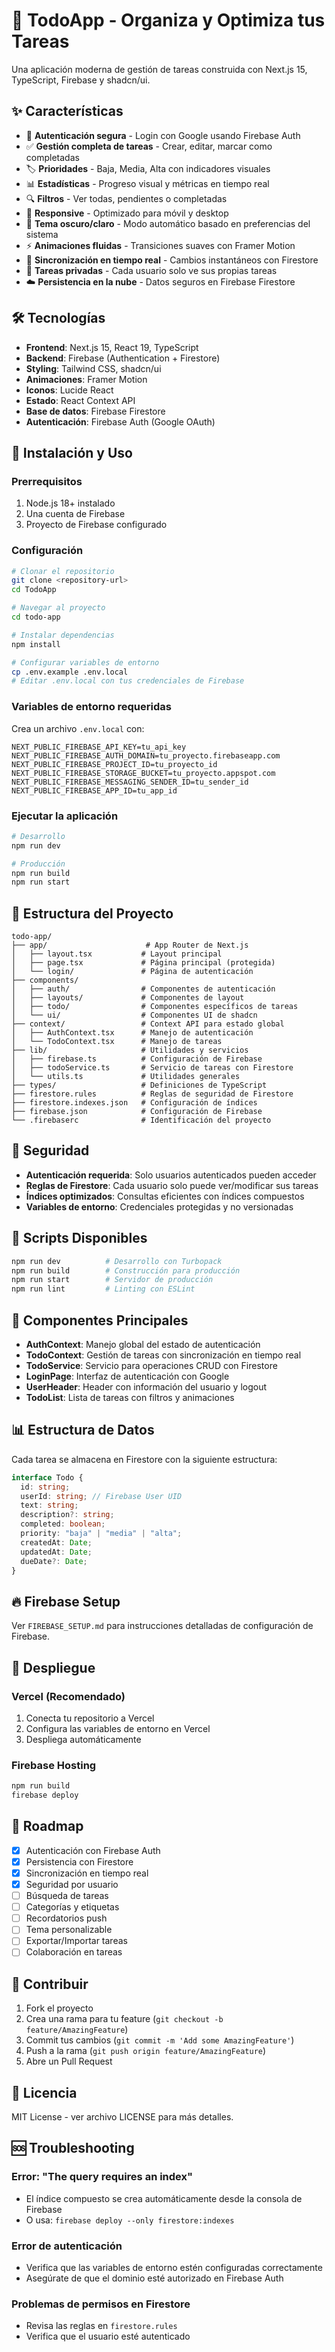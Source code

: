 # 📱 TodoApp - Organiza y Optimiza tus Tareas

Una aplicación moderna de gestión de tareas construida con Next.js 15, TypeScript, Firebase y shadcn/ui.

## ✨ Características

- 🔐 **Autenticación segura** - Login con Google usando Firebase Auth
- ✅ **Gestión completa de tareas** - Crear, editar, marcar como completadas
- 🏷️ **Prioridades** - Baja, Media, Alta con indicadores visuales
- 📊 **Estadísticas** - Progreso visual y métricas en tiempo real
- 🔍 **Filtros** - Ver todas, pendientes o completadas
- 📱 **Responsive** - Optimizado para móvil y desktop
- 🌙 **Tema oscuro/claro** - Modo automático basado en preferencias del sistema
- ⚡ **Animaciones fluidas** - Transiciones suaves con Framer Motion
- 🔄 **Sincronización en tiempo real** - Cambios instantáneos con Firestore
- 👤 **Tareas privadas** - Cada usuario solo ve sus propias tareas
- ☁️ **Persistencia en la nube** - Datos seguros en Firebase Firestore

## 🛠️ Tecnologías

- **Frontend**: Next.js 15, React 19, TypeScript
- **Backend**: Firebase (Authentication + Firestore)
- **Styling**: Tailwind CSS, shadcn/ui
- **Animaciones**: Framer Motion
- **Iconos**: Lucide React
- **Estado**: React Context API
- **Base de datos**: Firebase Firestore
- **Autenticación**: Firebase Auth (Google OAuth)

## 🚀 Instalación y Uso

### Prerrequisitos

1. Node.js 18+ instalado
2. Una cuenta de Firebase
3. Proyecto de Firebase configurado

### Configuración

```bash
# Clonar el repositorio
git clone <repository-url>
cd TodoApp

# Navegar al proyecto
cd todo-app

# Instalar dependencias
npm install

# Configurar variables de entorno
cp .env.example .env.local
# Editar .env.local con tus credenciales de Firebase
```

### Variables de entorno requeridas

Crea un archivo `.env.local` con:

```env
NEXT_PUBLIC_FIREBASE_API_KEY=tu_api_key
NEXT_PUBLIC_FIREBASE_AUTH_DOMAIN=tu_proyecto.firebaseapp.com
NEXT_PUBLIC_FIREBASE_PROJECT_ID=tu_proyecto_id
NEXT_PUBLIC_FIREBASE_STORAGE_BUCKET=tu_proyecto.appspot.com
NEXT_PUBLIC_FIREBASE_MESSAGING_SENDER_ID=tu_sender_id
NEXT_PUBLIC_FIREBASE_APP_ID=tu_app_id
```

### Ejecutar la aplicación

```bash
# Desarrollo
npm run dev

# Producción
npm run build
npm run start
```

## 📁 Estructura del Proyecto

```
todo-app/
├── app/                      # App Router de Next.js
│   ├── layout.tsx           # Layout principal
│   ├── page.tsx             # Página principal (protegida)
│   └── login/               # Página de autenticación
├── components/
│   ├── auth/                # Componentes de autenticación
│   ├── layouts/             # Componentes de layout
│   ├── todo/                # Componentes específicos de tareas
│   └── ui/                  # Componentes UI de shadcn
├── context/                 # Context API para estado global
│   ├── AuthContext.tsx      # Manejo de autenticación
│   └── TodoContext.tsx      # Manejo de tareas
├── lib/                     # Utilidades y servicios
│   ├── firebase.ts          # Configuración de Firebase
│   ├── todoService.ts       # Servicio de tareas con Firestore
│   └── utils.ts             # Utilidades generales
├── types/                   # Definiciones de TypeScript
├── firestore.rules          # Reglas de seguridad de Firestore
├── firestore.indexes.json   # Configuración de índices
├── firebase.json            # Configuración de Firebase
└── .firebaserc              # Identificación del proyecto
```

## 🔐 Seguridad

- **Autenticación requerida**: Solo usuarios autenticados pueden acceder
- **Reglas de Firestore**: Cada usuario solo puede ver/modificar sus tareas
- **Índices optimizados**: Consultas eficientes con índices compuestos
- **Variables de entorno**: Credenciales protegidas y no versionadas

## 🔧 Scripts Disponibles

```bash
npm run dev          # Desarrollo con Turbopack
npm run build        # Construcción para producción
npm run start        # Servidor de producción
npm run lint         # Linting con ESLint
```

## 🧩 Componentes Principales

- **AuthContext**: Manejo global del estado de autenticación
- **TodoContext**: Gestión de tareas con sincronización en tiempo real
- **TodoService**: Servicio para operaciones CRUD con Firestore
- **LoginPage**: Interfaz de autenticación con Google
- **UserHeader**: Header con información del usuario y logout
- **TodoList**: Lista de tareas con filtros y animaciones

## 📊 Estructura de Datos

Cada tarea se almacena en Firestore con la siguiente estructura:

```typescript
interface Todo {
  id: string;
  userId: string; // Firebase User UID
  text: string;
  description?: string;
  completed: boolean;
  priority: "baja" | "media" | "alta";
  createdAt: Date;
  updatedAt: Date;
  dueDate?: Date;
}
```

## 🔥 Firebase Setup

Ver `FIREBASE_SETUP.md` para instrucciones detalladas de configuración de Firebase.

## 🚀 Despliegue

### Vercel (Recomendado)

1. Conecta tu repositorio a Vercel
2. Configura las variables de entorno en Vercel
3. Despliega automáticamente

### Firebase Hosting

```bash
npm run build
firebase deploy
```

## 🎯 Roadmap

- [x] Autenticación con Firebase Auth
- [x] Persistencia con Firestore
- [x] Sincronización en tiempo real
- [x] Seguridad por usuario
- [ ] Búsqueda de tareas
- [ ] Categorías y etiquetas
- [ ] Recordatorios push
- [ ] Tema personalizable
- [ ] Exportar/Importar tareas
- [ ] Colaboración en tareas

## 🤝 Contribuir

1. Fork el proyecto
2. Crea una rama para tu feature (`git checkout -b feature/AmazingFeature`)
3. Commit tus cambios (`git commit -m 'Add some AmazingFeature'`)
4. Push a la rama (`git push origin feature/AmazingFeature`)
5. Abre un Pull Request

## 📝 Licencia

MIT License - ver archivo LICENSE para más detalles.

## 🆘 Troubleshooting

### Error: "The query requires an index"

- El índice compuesto se crea automáticamente desde la consola de Firebase
- O usa: `firebase deploy --only firestore:indexes`

### Error de autenticación

- Verifica que las variables de entorno estén configuradas correctamente
- Asegúrate de que el dominio esté autorizado en Firebase Auth

### Problemas de permisos en Firestore

- Revisa las reglas en `firestore.rules`
- Verifica que el usuario esté autenticado
